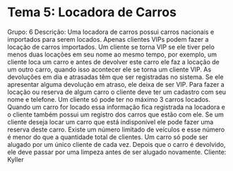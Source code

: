 # Tema 5: Locadora de Carros
Grupo: 6
Descrição: Uma locadora de carros possui carros nacionais e importados para serem locados. Apenas clientes VIPs podem fazer a locação de carros importados. Um cliente se torna VIP se ele tiver pelo menos duas locações em seu nome ao mesmo tempo, por exemplo, um cliente loca um carro e antes de devolver este carro ele faz a locação de um outro carro, quando isso acontecer ele se torna um cliente VIP. As devoluções em dia e atrasadas têm que ser registradas no sistema. Se ele apresentar alguma devolução em atraso, ele deixa de ser VIP. Para fazer a locação ou reserva de algum carro o cliente deve ter um cadastro com seu nome e telefone. Um cliente só pode ter no máximo 3 carros locados. Quando um carro for locado essa informação fica registrada na locadora e o cliente também possui um registro dos carros que estão com ele. Se um cliente deseja locar um carro que está indisponível ele pode fazer uma reserva deste carro. Existe um número limitado de veículos e esse número é menor do que a quantidade total de clientes. Um carro só pode ser alugado por um único cliente de cada vez. Depois que o carro é devolvido, ele deve passar por uma limpeza antes de ser alugado novamente.
Cliente: Kyller
